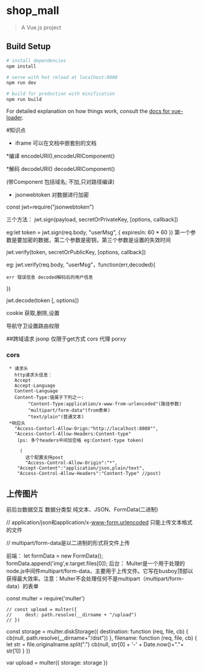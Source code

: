 # shop_mall

> A Vue.js project

## Build Setup

``` bash
# install dependencies
npm install

# serve with hot reload at localhost:8080
npm run dev

# build for production with minification
npm run build
```

For detailed explanation on how things work, consult the [docs for vue-loader](http://vuejs.github.io/vue-loader).
 
 #知识点

  * iframe 可以在文档中嵌套别的文档

  *编译 encodeURI(),encodeURIComponent()

  *解码 decodeURI() decodeURIComponent()

  (带Component 包括域名; 不加,只对路径编译)

  * jsonwebtoken  对数据进行加密

  const jwt=require("jsonwebtoken")

  三个方法：
  jwt.sign(payload, secretOrPrivateKey, [options, callback])

  eg:let token = jwt.sign(req.body, "userMsg", { expiresIn: 60 * 60 }) 第一个参数是要加密的数据，第二个参数是密钥，第三个参数是设置的失效时间

  jwt.verify(token, secretOrPublicKey, [options, callback])

  eg: jwt.verify(req.body, "userMsg"，function(err,decoded){

    err 错误信息 decoded解码后的用户信息
  })
  
  jwt.decode(token [, options])

  cookie 获取,删除,设置

  导航守卫设置路由权限

 ##跨域请求 
    jsonp 仅限于get方式
    cors
    代理 porxy
   ### cors 
     * 请求头 
       http请求头信息：
       Accept
       Accept-Language
       Content-Language
       Content-Type:值属于下列之一:
            "Content-Type:application/x-www-from-urlencoded"(路径参数)
            "multipart/form-data"(from表单)
            "text/plain"(普通文本)
     *响应头
       "Access-Contorl-Allow-Orign:"http://localhost:8080"",
       "Access-Contorl-Allow-Headers:Content-type"
        (ps: 多个headers中间加空格 eg:Content-type token)

         (
           这个配置支持post
           "Access-Control-Allow-Origin":"*",
        "Accept-Content":"application/json,plain/text",
        "Access-Control-Allow-Headers":"Content-Type" //post)

## 上传图片
前后台数据交互 数据分类型 纯文本、JSON、FormData(二进制)

// application/json和application/x-www-form.urlencoded 只能上传文本格式的文件

// multipart/form-data是以二进制的形式将文件上传

  前端：
     let  formData = new FormData();
     formData.append('img',e.target.files[0]);
  后台：
  Multer是一个用于处理的node.js中间件multipart/form-data，主要用于上传文件。它写在busboy顶部以获得最大效率。注意：Multer不会处理任何不是multipart（multipart/form-data）的表单

  const multer = require('multer')

    // const upload = multer({
    //     dest: path.resolve(__dirname + "/upload")
    // })

  const storage = multer.diskStorage({
      destination: function (req, file, cb) {
          cb(null, path.resolve(__dirname+"/dist"))
      },
      filename: function (req, file, cb) {
          let str = file.originalname.split(".")
          cb(null, str[0] + '-' + Date.now()+"."+ str[1])
      }
  })

  var upload = multer({ storage: storage })